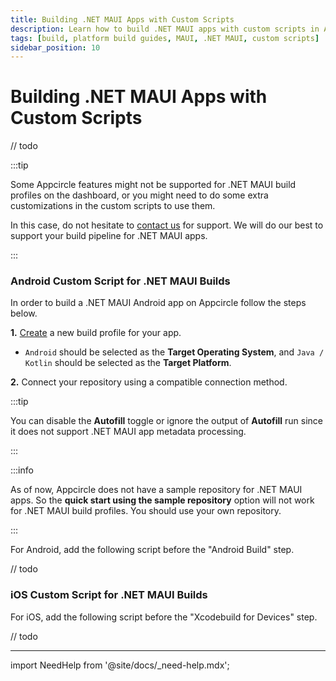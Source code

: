```yaml
---
title: Building .NET MAUI Apps with Custom Scripts
description: Learn how to build .NET MAUI apps with custom scripts in Appcircle
tags: [build, platform build guides, MAUI, .NET MAUI, custom scripts]
sidebar_position: 10
---
```


# Building .NET MAUI Apps with Custom Scripts

// todo

:::tip

Some Appcircle features might not be supported for .NET MAUI build profiles on the dashboard, or you might need to do some extra customizations in the custom scripts to use them.

In this case, do not hesitate to [contact us](https://appcircle.io/support/) for support. We will do our best to support your build pipeline for .NET MAUI apps.

:::

### Android Custom Script for .NET MAUI Builds

In order to build a .NET MAUI Android app on Appcircle follow the steps below.

**1.** [Create](/build/manage-the-connections/adding-a-build-profile) a new build profile for your app.

- `Android` should be selected as the **Target Operating System**, and `Java / Kotlin` should be selected as the **Target Platform**.

**2.** Connect your repository using a compatible connection method.

:::tip

You can disable the **Autofill** toggle or ignore the output of **Autofill** run since it does not support .NET MAUI app metadata processing.

:::

:::info

As of now, Appcircle does not have a sample repository for .NET MAUI apps. So the **quick start using the sample repository** option will not work for .NET MAUI build profiles. You should use your own repository.

:::

For Android, add the following script before the "Android Build" step.

// todo

### iOS Custom Script for .NET MAUI Builds

For iOS, add the following script before the "Xcodebuild for Devices" step.

// todo

___

import NeedHelp from '@site/docs/\_need-help.mdx';

<NeedHelp />
